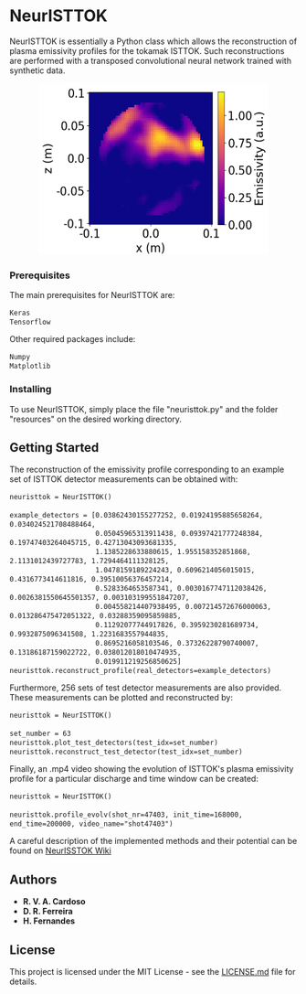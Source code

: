 # NeurISTTOK

NeurISTTOK is essentially a Python class which allows the reconstruction of plasma emissivity profiles for the tokamak ISTTOK. Such reconstructions are performed with a transposed convolutional neural network trained with synthetic data.

<p align="center">
  <img width="400" height="300" src="figures/reconst.png">
</p>

### Prerequisites

The main prerequisites for NeurISTTOK are:
```
Keras
Tensorflow
```
Other required packages include:
```
Numpy
Matplotlib
```

### Installing

To use NeurISTTOK, simply place the file "neuristtok.py" and the folder "resources" on the desired working directory.

## Getting Started

The reconstruction of the emissivity profile corresponding to an example set of ISTTOK detector measurements can be obtained with:
```
neuristtok = NeurISTTOK()

example_detectors = [0.03862430155277252, 0.01924195885658264, 0.034024521708488464,
                     0.05045965313911438, 0.09397421777248384, 0.19747403264045715, 0.42713043093681335,
                     1.1385228633880615, 1.955158352851868, 2.1131012439727783, 1.7294464111328125,
                     1.0478159189224243, 0.6096214056015015, 0.4316773414611816, 0.39510056376457214,
                     0.5283364653587341, 0.0030167747112038426, 0.0026381550645501357, 0.003103199551847207,
                     0.004558214407938495, 0.007214572676000063, 0.013286475472051322, 0.03288359095859885,
                     0.11292077744917826, 0.3959230281689734, 0.9932875096341508, 1.2231683557944835,
                     0.8695216058103546, 0.37326228790740007, 0.13186187159022722, 0.038012018010474935,
                     0.019911219256850625]
neuristtok.reconstruct_profile(real_detectors=example_detectors)
```

Furthermore, 256 sets of test detector measurements are also provided. These measurements can be plotted and reconstructed by:
```
neuristtok = NeurISTTOK()

set_number = 63
neuristtok.plot_test_detectors(test_idx=set_number)
neuristtok.reconstruct_test_detector(test_idx=set_number)
```
Finally, an .mp4 video showing the evolution of ISTTOK's plasma emissivity profile for a particular discharge and time window can be created:
```
neuristtok = NeurISTTOK()

neuristtok.profile_evolv(shot_nr=47403, init_time=168000, end_time=200000, video_name="shot47403")
```

A careful description of the implemented methods and their potential can be found on [NeurISSTOK Wiki](https://github.com/RVACardoso/NeurISTTOK/wiki/NeurISTTOK-Wiki)

## Authors

* **R. V. A. Cardoso**
* **D. R. Ferreira**
* **H. Fernandes**

## License

This project is licensed under the MIT License - see the [LICENSE.md](LICENSE.md) file for details.
